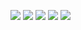 [![](https://raw.githubusercontent.com/regmarmcem/regmarmcem/main/profile-summary-card-output/github_dark/0-profile-details.svg)](https://github.com/vn7n24fzkq/github-profile-summary-cards)
[![](https://raw.githubusercontent.com/regmarmcem/regmarmcem/main/profile-summary-card-output/github_dark/1-repos-per-language.svg)](https://github.com/vn7n24fzkq/github-profile-summary-cards) [![](https://raw.githubusercontent.com/regmarmcem/regmarmcem/main/profile-summary-card-output/github_dark/2-most-commit-language.svg)](https://github.com/vn7n24fzkq/github-profile-summary-cards)
[![](https://raw.githubusercontent.com/regmarmcem/regmarmcem/main/profile-summary-card-output/github_dark/3-stats.svg)](https://github.com/vn7n24fzkq/github-profile-summary-cards) [![](https://raw.githubusercontent.com/regmarmcem/regmarmcem/main/profile-summary-card-output/github_dark/4-productive-time.svg)](https://github.com/vn7n24fzkq/github-profile-summary-cards)
